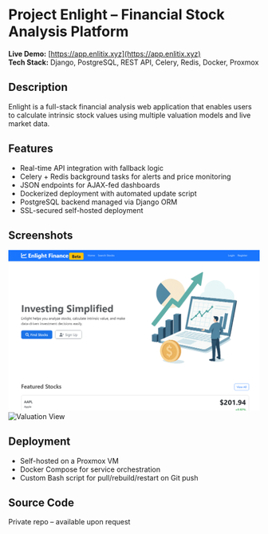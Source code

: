 # Project Enlight – Financial Stock Analysis Platform

**Live Demo:** [https://app.enlitix.xyz](https://app.enlitix.xyz)  
**Tech Stack:** Django, PostgreSQL, REST API, Celery, Redis, Docker, Proxmox

## Description
Enlight is a full-stack financial analysis web application that enables users to calculate intrinsic stock values using multiple valuation models and live market data.

## Features
- Real-time API integration with fallback logic
- Celery + Redis background tasks for alerts and price monitoring
- JSON endpoints for AJAX-fed dashboards
- Dockerized deployment with automated update script
- PostgreSQL backend managed via Django ORM
- SSL-secured self-hosted deployment

## Screenshots
![Dashboard](images/dashboard.png)
![Valuation View](images/valuation.png)

## Deployment
- Self-hosted on a Proxmox VM
- Docker Compose for service orchestration
- Custom Bash script for pull/rebuild/restart on Git push

## Source Code
Private repo – available upon request
